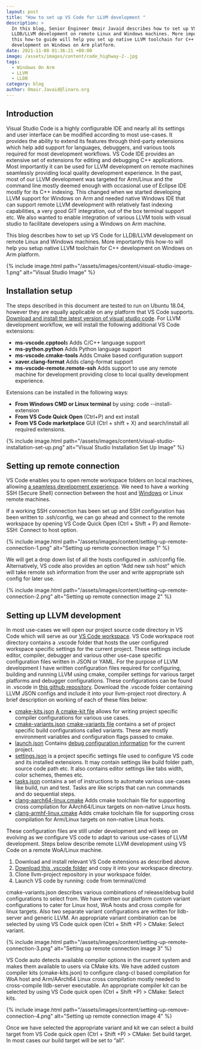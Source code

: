 ```yaml
---
layout: post
title: "How to set up VS Code for LLVM development "
description: >
  In this blog, Senior Engineer Omair Javaid describes how to set up VS Code for
  LLDB/LLVM development on remote Linux and Windows machines. More importantly
  this how-to guide will help you set up native LLVM toolchain for C++
  development on Windows on Arm platform.
date: 2021-11-08 01:36:21 +00:00
image: /assets/images/content/code_highway-2-.jpg
tags:
  - Windows On Arm
  - LLVM
  - LLDB
category: blog
author: Omair.Javaid@linaro.org
---
```

## Introduction

Visual Studio Code is a highly configurable IDE and nearly all its settings and user interface can be modified according to most use-cases. It provides the ability to extend its features through third-party extensions which help add support for languages, debuggers, and various tools required for most development workflows. VS Code IDE provides an extensive set of extensions for editing and debugging C++ applications. Most importantly it can be used for LLVM development on remote machines seamlessly providing local quality development experience.
In the past, most of our LLVM development was targeted for Arm/Linux and the command line mostly deemed enough with occasional use of Eclipse IDE mostly for its C++ indexing. This changed when we started developing LLVM support for Windows on Arm and needed native Windows IDE that can support remote LLVM development with relatively fast indexing capabilities, a very good GIT integration, out of the box terminal support etc. We also wanted to enable integration of various LLVM tools with visual studio to facilitate developers using a Windows on Arm machine.

This blog describes how to set up VS Code for LLDB/LLVM development on remote Linux and Windows machines. More importantly this how-to will help you setup native LLVM toolchain for C++ development on Windows on Arm platform.

{% include image.html path="/assets/images/content/visual-studio-image-1.png" alt="Visual Studio Image" %}

## Installation setup

The steps described in this document are tested to run on Ubuntu 18.04, however they are equally applicable on any platform that VS Code supports. [Download and install the latest version of visual studio code](https://code.visualstudio.com/download). For LLVM development workflow, we will install the following additional VS Code extensions:

* **ms-vscode.cpptool**s Adds C/C++ language support 
* **ms-python.python** Adds Python language support
* **ms-vscode.cmake-tools** Adds Cmake based configuration support
* **xaver.clang-format** Adds clang-format support
* **ms-vscode-remote.remote-ssh** Adds support to use any remote machine for development providing close to local quality development experience.

Extensions can be installed in the following ways:

* **From Windows CMD or Linux terminal** by using: code --install-extension <extension-name>
* **From VS Code Quick Open** (Ctrl+P) and ext install <extension-name>
* **From VS Code marketplace** GUI (Ctrl + shift + X) and search/install all required extensions.

{% include image.html path="/assets/images/content/visual-studio-installation-set-up.png" alt="Visual Studio Installation Set Up Image" %}

## Setting up remote connection

VS Code enables you to open remote workspace folders on local machines, allowing [a seamless development experience](https://code.visualstudio.com/docs/remote/ssh). We need to have a working SSH (Secure Shell) connection between the host and [Windows](https://docs.microsoft.com/en-us/windows-server/administration/openssh/openssh_install_firstuse) or Linux remote machines. 

If a working SSH connection has been set up and SSH configuration has been written to .ssh/config, we can go ahead and connect to the remote workspace by opening VS Code Quick Open (Ctrl + Shift + P) and Remote-SSH: Connect to host option.

{% include image.html path="/assets/images/content/setting-up-remote-connection-1.png" alt="Setting up remote connection image 1" %}

We will get a drop down list of all the hosts configured in .ssh/config file.  Alternatively, VS code also provides an option “Add new ssh host” which will take remote ssh information from the user and write appropriate ssh config for later use.

{% include image.html path="/assets/images/content/setting-up-remote-connection-2.png" alt="Setting up remote connection image 2" %}

## Setting up LLVM development

In most use-cases we will open our project source code directory in VS Code which will serve as our [VS Code workspace](https://code.visualstudio.com/docs/editor/workspaces). VS Code workspace root directory contains a .vscode folder that hosts the user configured workspace specific settings for the current project. These settings include editor, compiler, debugger and various other use-case specific configuration files written in JSON or YAML.
For the purpose of LLVM development I have written configuration files required for configuring, building and running LLVM using cmake, compiler settings for various target platforms and debugger configurations. These configurations can be found in .vscode in [this github repository](https://github.com/omjavaid/llvm-dev/). Download the .vscode folder containing LLVM JSON configs and include it into your llvm-project root directory. A brief description on working of each of these files below:

* [cmake-kits.json](https://github.com/omjavaid/llvm-dev/blob/master/.vscode/cmake-kits.json) [A cmake-kit file](https://vector-of-bool.github.io/docs/vscode-cmake-tools/kits.html) allows for writing project specific compiler configurations for various use cases.
* [cmake-variants.json](https://github.com/omjavaid/llvm-dev/blob/master/.vscode/cmake-variants.json) [cmake-variants file](https://vector-of-bool.github.io/docs/vscode-cmake-tools/variants.html) contains a set of project specific build configurations called variants. These are mostly environment variables and configuration flags passed to cmake.
* [launch.json](https://github.com/omjavaid/llvm-dev/blob/master/.vscode/launch.json) Contains [debug configuration information](https://code.visualstudio.com/docs/editor/debugging) for the current project.
* [settings.json](https://github.com/omjavaid/llvm-dev/blob/master/.vscode/settings.json) is a project specific settings file used to configure VS code and its installed extensions. It may contain settings like build folder path, source code path etc. It also contains editor settings like tabs width, color schemes, themes etc. 
* [tasks.json](https://github.com/omjavaid/llvm-dev/blob/master/.vscode/tasks.json) contains a set of instructions to automate various use-cases like build, run and test. Tasks are like scripts that can run commands and do sequential steps.
* [clang-aarch64-linux.cmake](https://github.com/omjavaid/llvm-dev/blob/master/.vscode/clang-aarch64-linux.cmake) Adds cmake toolchain file for supporting cross compilation for AArch64/Linux targets on non-native Linux hosts.
* [clang-armhf-linux.cmake](https://github.com/omjavaid/llvm-dev/blob/master/.vscode/clang-armhf-linux.cmake) Adds cmake toolchain file for supporting cross compilation for Arm/Linux targets on non-native Linux hosts.

These configuration files are still under development and will keep on evolving as we configure VS code to adapt to various use-cases of LLVM development.
Steps below describe remote LLVM development using VS Code on a remote WoA/Linux machine.

1. Download and install relevant VS Code extensions as described above. 
2. [Download this .vscode folder](https://github.com/omjavaid/llvm-dev/) and copy it into your workspace directory.
3. Clone llvm-project repository in your workspace folder.
4. Launch VS code by running: code <path-to-workspace-directory> from terminal/cmd

cmake-variants.json describes various combinations of release/debug build configurations to select from. We have written our platform custom variant configurations to cater for Linux host, WoA hosts and cross compile for linux targets. Also two separate variant configurations are written for lldb-server and generic LLVM. An appropriate variant combination can be selected by using VS Code quick open (Ctrl + Shift +P) > CMake: Select variant. 

{% include image.html path="/assets/images/content/setting-up-remote-connection-3.png" alt="Setting up remote connection image 3" %}

VS Code auto detects available compiler options in the current system and makes them available to users via CMake kits. We have added custom compiler kits (cmake-kits.json) to configure clang-cl based compilation for WoA host and Arm/AArch64 Linux cross compilation mostly needed to cross-compile lldb-server executable. An appropriate compiler kit can be selected by using VS Code quick open (Ctrl + Shift +P) > CMake: Select kits. 

{% include image.html path="/assets/images/content/setting-up-remove-connection-4.png" alt="Setting up remote connection image 4" %}

Once we have selected the appropriate variant and kit we can select a build target from VS Code quick open (Ctrl + Shift +P) > CMake: Set build target. In most cases our build target will be set to “all”.